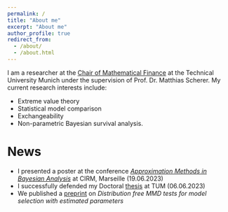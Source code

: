 ```yaml
---
permalink: /
title: "About me"
excerpt: "About me"
author_profile: true
redirect_from: 
  - /about/
  - /about.html
---
```


I am a researcher at the [Chair of Mathematical Finance](https://www.math.cit.tum.de/mathfinance/home/) 
at the Technical University Munich under the supervision of Prof. Dr. Matthias Scherer. My current research interests include:
+ Extreme value theory
+ Statistical model comparison
+ Exchangeability
+ Non-parametric Bayesian survival analysis.



# News 

+ I presented a poster at the conference [*Approximation Methods in Bayesian Analysis*](https://conferences.cirm-math.fr/2768.html) at CIRM, Marseille (19.06.2023)
+ I successfully defended my Doctoral [thesis](https://mediatum.ub.tum.de/doc/1695145/document.pdf) at TUM (06.06.2023)
+ We published a [preprint](https://arxiv.org/abs/2305.07549) on *Distribution free MMD tests for model selection with estimated parameters* 

